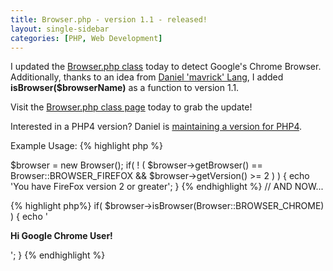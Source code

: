 ```yaml
---
title: Browser.php - version 1.1 - released!
layout: single-sidebar
categories: [PHP, Web Development]
---
```


I updated the <a href="http://chrisschuld.com/projects/browser-php-detecting-a-users-browser-from-php/">Browser.php class</a> today to detect Google's Chrome Browser.  Additionally, thanks to an idea from <a href="http://mavrick.id.au/">Daniel 'mavrick' Lang</a>, I added <strong>isBrowser($browserName)</strong> as a function to version 1.1.


Visit the <a href="http://chrisschuld.com/projects/browser-php-detecting-a-users-browser-from-php/">Browser.php class page</a> today to grab the update!


Interested in a PHP4 version?  Daniel is <a href="http://mavrick.id.au/programming/2008/the-all-new-php-browser-detection/">maintaining a version for PHP4</a>.

Example Usage:
{% highlight php %}


$browser = new Browser();
if( ! ( $browser->getBrowser() == Browser::BROWSER_FIREFOX && $browser->getVersion() >= 2 ) ) {
	echo 'You have FireFox version 2 or greater';
}
{% endhighlight %}
// AND NOW...

{% highlight php%}
if( $browser->isBrowser(Browser::BROWSER_CHROME) ) {
	echo '<p><strong>Hi Google Chrome User!</strong></p>';
}
{% endhighlight %}